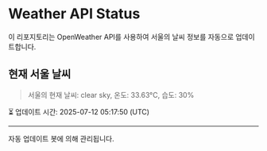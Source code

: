 
# Weather API Status

이 리포지토리는 OpenWeather API를 사용하여 서울의 날씨 정보를 자동으로 업데이트합니다.

## 현재 서울 날씨
> 서울의 현재 날씨: clear sky, 온도: 33.63°C, 습도: 30%

⏳ 업데이트 시간: 2025-07-12 05:17:50 (UTC)

---
자동 업데이트 봇에 의해 관리됩니다.
